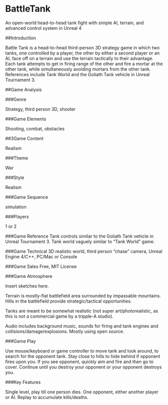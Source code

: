 # BattleTank
An open-world head-to-head tank fight with simple AI, terrain, and advanced control system in Unreal 4

##Introduction

Battle Tank is a head-to-head third-person 3D strategy game in which two tanks, one controlled by a player, the other by either a second player or an AI, face off on a terrain and use the terrain tactically to their advantage.  Each tank attempts to get in firing range of the other and fire a mortar at the other tank, while simultaneously avoiding mortars from the other tank.  References include Tank World and the Goliath Tank vehicle in Unreal Tournament 3.

##Game Analysis

###Genre

Strategy, third person 3D, shooter

###Game Elements

Shooting, combat, obstacles

##3Game Content

Realism

###Theme

War

###Style

Realism

###Game Sequence

simulation 

###Players

1 or 2

###Game Reference
Tank controls similar to the Goliath Tank vehicle in Unreal Tournament 3.  Tank world vaguely similar to “Tank World” game.

###Game Technical
3D realistic world, third person “chase” camera, Unreal Engine 4/C++, PC/Mac or Console

###Game Sales
Free, MIT License


###Game Atmosphere

Insert sketches here.

Terrain is mostly-flat battlefield area surrounded by impassable mountains.  Hills in the battlefield provide strategic/tactical opportunities.

Tanks are meant to be somewhat realistic (not super art/photorealistic, as this is not a commercial game by a tripple-A studio).

Audio includes background music, sounds for firing and tank engines and collisions/damage/explosions.  Mostly using open source.

###Game Play

Use mouse/keyboard or game controller to move tank and look around, to search for the opponent tank.    Stay close to hills to hide behind if opponent fires upon you.  If you see opponent, quickly aim and fire and then go to cover.  Continue until you destroy your opponent or your opponent destroys you.


###Key Features

Single level, play till one person dies.
One opponent, either another player or AI.
Replay to accumulate kills/deaths.
